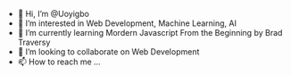 - 👋 Hi, I’m @Uoyigbo
- 👀 I’m interested in Web Development, Machine Learning, AI
- 🌱 I’m currently learning Mordern Javascript From the Beginning by Brad Traversy
- 💞️ I’m looking to collaborate on Web Development
- 📫 How to reach me ...

<!---
Uoyigbo/Uoyigbo is a ✨ special ✨ repository because its `README.md` (this file) appears on your GitHub profile.
You can click the Preview link to take a look at your changes.
--->
